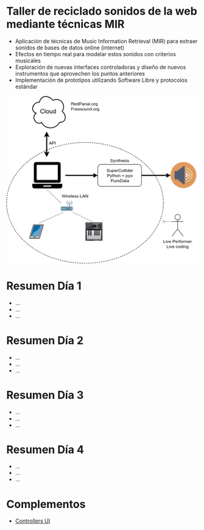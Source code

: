 # Taller de reciclado sonidos de la web mediante técnicas MIR

* Aplicación de técnicas de Music Information Retrieval (MIR) para extraer sonidos de bases de datos online (internet)
* Efectos en tiempo real para modelar estos sonidos con criterios musicales
* Exploración de nuevas interfaces controladoras y diseño de nuevos instrumentos que aprovechen los puntos anteriores
* Implementación de prototipos utilizando Software Libre y protocolos estándar


![](workflow.png)


# Resumen Día 1
 * ...
 * ...
 * ...

# Resumen Día 2
 * ...
 * ...
 * ...

# Resumen Día 3
 * ...
 * ...
 * ...

# Resumen Día 4
 * ...
 * ...
 * ...
 
 # Complementos
 * [Controllers UI](controllers_ui/SetUp.md)
